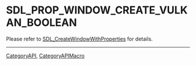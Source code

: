 # SDL_PROP_WINDOW_CREATE_VULKAN_BOOLEAN

Please refer to [SDL_CreateWindowWithProperties](SDL_CreateWindowWithProperties) for details.

----
[CategoryAPI](CategoryAPI), [CategoryAPIMacro](CategoryAPIMacro)

